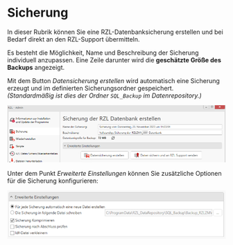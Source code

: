# Sicherung

In dieser Rubrik können Sie eine RZL-Datenbanksicherung erstellen und bei
Bedarf direkt an den RZL-Support übermitteln.

Es besteht die Möglichkeit, Name und Beschreibung der Sicherung
individuell anzupassen. Eine Zeile darunter wird die
**geschätzte Größe des Backups** angezeigt.

Mit dem Button *Datensicherung erstellen* wird automatisch eine Sicherung
erzeugt und im definierten Sicherungsordner gespeichert.  
*(Standardmäßig ist dies der Ordner `SQL_Backup` im Datenrepository.)*

![Datensicherung erstellen](img/Sicherung_Erstellen.png)

Unter dem Punkt *Erweiterte Einstellungen* können Sie zusätzliche Optionen
für die Sicherung konfigurieren:

![Datensicherung erstellen - erweiterte Einstellungen](img/Sicherung_ErweiterteEinstellungen.png)

<!--
Zusätzlich kann eine *automatische Datenbanksicherung* aktiviert werden.
Diese erfolgt ausschließlich über den **RZL-Dienst**:
![Automatische Sicherung über RZL Dienst](img/Sicherung_AutomatischUeberRZLDienst.png)
-->